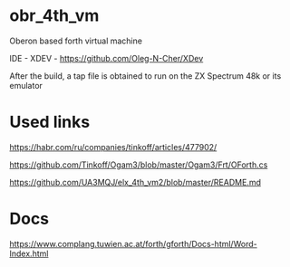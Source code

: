 # obr_4th_vm

Oberon based forth virtual machine

IDE - XDEV - https://github.com/Oleg-N-Cher/XDev

After the build, a tap file is obtained to run on the ZX Spectrum 48k or its emulator

# Used links

https://habr.com/ru/companies/tinkoff/articles/477902/

https://github.com/Tinkoff/Ogam3/blob/master/Ogam3/Frt/OForth.cs

https://github.com/UA3MQJ/elx_4th_vm2/blob/master/README.md

# Docs

https://www.complang.tuwien.ac.at/forth/gforth/Docs-html/Word-Index.html
